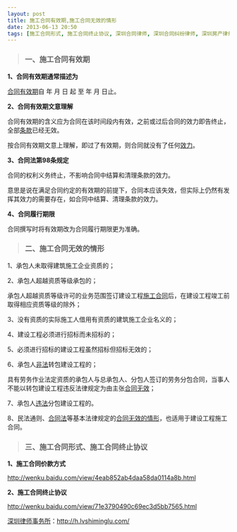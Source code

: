 ```yaml
---
layout: post
title: 施工合同有效期,施工合同无效的情形
date: 2013-06-13 20:50
tags: [施工合同形式, 施工合同终止协议, 深圳合同律师, 深圳合同纠纷律师, 深圳房产律师咨询, 深圳法律咨询电话]
---
```

<blockquote>
<h3>一、施工合同有效期</h3>
</blockquote>
<strong>1、合同有效期通常描述为</strong>

<a href="http://h.lvshiminglu.com/law/695.html" target="_blank">合同有效期</a>自 年 月 日 起 至 年 月 日止。

<strong>2、合同有效期文意理解</strong>

合同有效期的含义应为合同在该时间段内有效，之前或过后合同的效力即告终止，全部<a href="http://h.lvshiminglu.com/law/992.html" target="_blank">条款</a>已经无效。

按合同有效期文意上理解，即过了有效期，则合同就没有了任何<a href="http://h.lvshiminglu.com/law/988.html" target="_blank">效力</a>。

<strong>3、合同法第98条规定</strong>

合同的权利义务终止，不影响合同中结算和清理条款的效力。

意思是说在满足合同约定的有效期的前提下，合同本应该失效，但实际上仍然有发挥其效力的需要存在，如合同中结算、清理条款的效力。

<strong>4、合同履行期限</strong>

合同撰写时将有效期改为合同履行期限更为准确。
<blockquote>
<h3>二、施工合同无效的情形</h3>
</blockquote>
1、承包人未取得建筑施工企业资质的；

2、承包人超越资质等级承包的；

承包人超越资质等级许可的业务范围签订建设工程<a href="http://h.lvshiminglu.com/law/923.html" target="_blank">施工合同</a>后，在建设工程竣工前取得相应资质等级的除外；

3、没有资质的实际施工人借用有资质的建筑施工企业名义的；

4、建设工程必须进行招标而未招标的；

5、必须进行招标的建设工程虽然招标但招标无效的；

6、承包人<a href="http://h.lvshiminglu.com/law/825.html" target="_blank">非法</a>转包建设工程的；

具有劳务作业法定资质的承包人与总承包人、分包人签订的劳务分包合同，当事人不能以转包建设工程违反法律规定为由主张<a href="http://h.lvshiminglu.com/law/753.html" target="_blank">合同无效</a>；

7、承包人<a href="http://h.lvshiminglu.com/law/729.html" target="_blank">违法</a>分包建设工程的。

8、民法通则、<a href="http://h.lvshiminglu.com/law/721.html" target="_blank">合同法</a>等基本法律规定的<a href="http://h.lvshiminglu.com/law/689.html" target="_blank">合同无效的情形</a>，也适用于建设工程施工合同。
<blockquote>
<h3>三、施工合同形式、施工合同终止协议</h3>
</blockquote>
<strong>1、施工合同价款方式</strong>

http://wenku.baidu.com/view/4eab852ab4daa58da0114a8b.html

<strong>2、施工合同终止协议</strong>

http://wenku.baidu.com/view/71e3790490c69ec3d5bb7565.html

<a href="http://h.lvshiminglu.com/">深圳律师事务所</a>：<a href="http://h.lvshiminglu.com/">http://h.lvshiminglu.com/</a>

